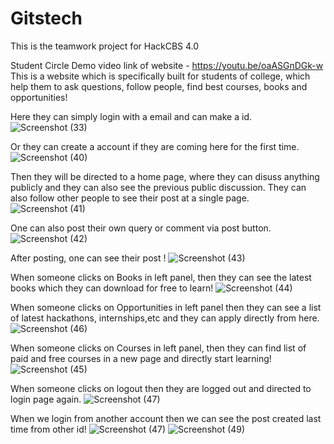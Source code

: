 # Gitstech

This is the teamwork project for HackCBS 4.0

Student Circle
Demo video link of website - https://youtu.be/oaASGnDGk-w
This is a website which is specifically built for students of college, which help them to ask questions, follow people, find best courses, books and opportunities!

Here they can simply login with a email and can make a id.
![Screenshot (33)](https://user-images.githubusercontent.com/89355345/139580993-ec94786d-c26d-4925-886f-4e8b80195329.png)
 
 Or they can create a account if they are coming here for the first time.
![Screenshot (40)](https://user-images.githubusercontent.com/89355345/139581106-5969e837-fa27-4154-8b42-a5009bb48127.png)

Then they will be directed to a home page, where they can disuss anything publicly and they can also see the previous public discussion. They can also follow other people to see their post at a single page.
![Screenshot (41)](https://user-images.githubusercontent.com/89355345/139581197-0f379e11-afa7-4fc6-9aa8-b7d15ee5eafc.png)

One can also post their own query or comment via post button.
![Screenshot (42)](https://user-images.githubusercontent.com/89355345/139581331-9945c046-a730-4541-aed1-dfd1fd3cbf8f.png)

After posting, one can see their post !
![Screenshot (43)](https://user-images.githubusercontent.com/89355345/139581437-fe37259a-f07c-4dce-a42f-c9e8a324551e.png)

When someone clicks on Books in left panel, then they can see the latest books which they can download for free to learn!
![Screenshot (44)](https://user-images.githubusercontent.com/89355345/139581526-6c244e0b-a4cd-4d52-ab80-1b0463fb48a1.png)

When someone clicks on Opportunities in left panel then they can see a list of latest hackathons, internships,etc and they can apply directly from here.![Screenshot (46)](https://user-images.githubusercontent.com/89355345/139581586-601a217f-c59c-4b36-bbdb-968962d583f1.png)

When someone clicks on Courses in left panel, then they can find list of paid and free courses in a new page and directly start learning!
![Screenshot (45)](https://user-images.githubusercontent.com/89355345/139581626-26d55806-dc4c-4f7d-b7c2-f9740282bb34.png)

When someone clicks on logout then they are logged out and directed to login page again.
![Screenshot (47)](https://user-images.githubusercontent.com/89355345/139581676-562f70da-f2a0-44de-93c2-ca623ba7a7ca.png)

When we login from another account then we can see the post created last time from other id!
![Screenshot (47)](https://user-images.githubusercontent.com/89355345/139581755-5aff43c9-2003-49df-9c8c-06697723b841.png)
![Screenshot (49)](https://user-images.githubusercontent.com/89355345/139581782-d3849e57-6a13-40ce-a176-7280baee3242.png)
